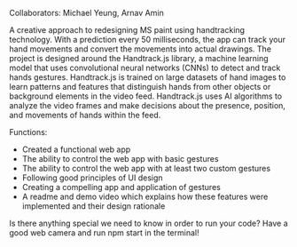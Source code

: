 Collaborators:
Michael Yeung, Arnav Amin

A creative approach to redesigning MS paint using handtracking technology. With a prediction every 50 milliseconds, the app can track your hand movements and convert the movements into actual drawings. The project is designed around the Handtrack.js library, a machine learning model that uses convolutional neural networks (CNNs) to detect and track hands gestures. Handtrack.js is trained on large datasets of hand images to learn patterns and features that distinguish hands from other objects or background elements in the video feed. Handtrack.js uses AI algorithms to analyze the video frames and make decisions about the presence, position, and movements of hands within the feed.

Functions:
- Created a functional web app
- The ability to control the web app with basic gestures
- The ability to control the web app with at least two custom gestures
- Following good principles of UI design
- Creating a compelling app and application of gestures
- A readme and demo video which explains how these features were implemented and their design rationale

Is there anything special we need to know in order to run your code?
Have a good web camera and run npm start in the terminal!


